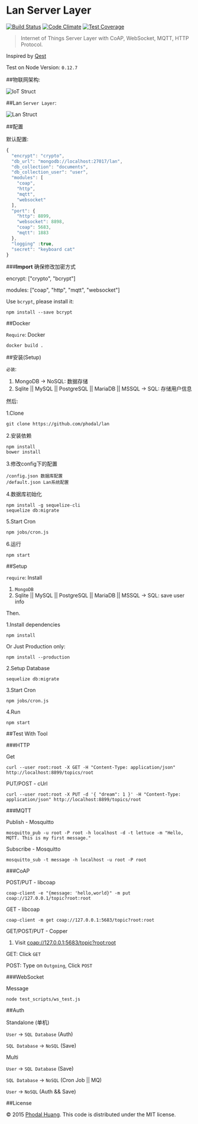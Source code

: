 # Lan Server Layer

[![Build Status](https://travis-ci.org/phodal/lan.svg?branch=master)](https://travis-ci.org/phodal/lan)
[![Code Climate](https://codeclimate.com/github/phodal/lan/badges/gpa.svg)](https://codeclimate.com/github/phodal/lan)
[![Test Coverage](https://codeclimate.com/github/phodal/lan/badges/coverage.svg)](https://codeclimate.com/github/phodal/lan/coverage)

> Internet of Things Server Layer with CoAP, WebSocket, MQTT, HTTP Protocol.

Inspired by [Qest](https://github.com/mcollina/qest) 

Test on Node Version: ``0.12.7``

##物联网架构: 

![IoT Struct](docs/struct.jpg)

##Lan ``Server Layer``:

![Lan Struct](docs/iot.jpg)

##配置

默认配置:

```javascript
{
  "encrypt": "crypto",
  "db_url": "mongodb://localhost:27017/lan",
  "db_collection": "documents",
  "db_collection_user": "user",
  "modules": [
    "coap",
    "http",
    "mqtt",
    "websocket"
  ],
  "port": {
    "http": 8899,
    "websocket": 8898,
    "coap": 5683,
    "mqtt": 1883
  },
  "logging" :true,
  "secret": "keyboard cat"
}
```

###**Import** 确保修改加密方式

encrypt: ["crypto", "bcrypt"]

modules: ["coap", "http", "mqtt", "websocket"]

Use ``bcrypt``, please install it:

    npm install --save bcrypt

##Docker

``Require``: Docker

    docker build .

##安装(Setup)

``必装``:

1. MongoDB -> NoSQL: 数据存储
2. Sqlite || MySQL || PostgreSQL || MariaDB || MSSQL -> SQL: 存储用户信息

然后:

1.Clone

	git clone https://github.com/phodal/lan

2.安装依赖

    npm install
    bower install 
    
3.修改config下的配置

    /config.json 数据库配置
    /default.json Lan系统配置   

4.数据库初始化

    npm install -g sequelize-cli
    sequelize db:migrate
    
5.Start Cron
 
    npm jobs/cron.js
    
6.运行
 
    npm start    
    
##Setup

``require``: Install

1. ``MongoDB``
2. Sqlite || MySQL || PostgreSQL || MariaDB || MSSQL -> SQL: save user info

Then.

1.Install dependencies

    npm install

Or Just Production only:

    npm install --production

2.Setup Database

    sequelize db:migrate 

    
3.Start Cron
 
    npm jobs/cron.js

4.Run

    npm start

##Test With Tool

###HTTP 

Get 
    
    curl --user root:root -X GET -H "Content-Type: application/json" http://localhost:8899/topics/root

PUT/POST - cUrl

    curl --user root:root -X PUT -d '{ "dream": 1 }' -H "Content-Type: application/json" http://localhost:8899/topics/root

###MQTT 

Publish - Mosquitto

    mosquitto_pub -u root -P root -h localhost -d -t lettuce -m "Hello, MQTT. This is my first message."

Subscribe - Mosquitto

    mosquitto_sub -t message -h localhost -u root -P root

###CoAP 

POST/PUT - libcoap

    coap-client -e "{message: 'hello,world}" -m put coap://127.0.0.1/topic?root:root

GET - libcoap

    coap-client -m get coap://127.0.0.1:5683/topic?root:root
    
GET/POST/PUT - Copper
    
1. Visit [coap://127.0.0.1:5683/topic?root:root](coap://127.0.0.1:5683/topic?root:root)

GET: Click ``GET``

POST: Type on ``Outgoing``, Click ``POST``

###WebSocket

Message

    node test_scripts/ws_test.js

##Auth

Standalone (单机)

``User`` -> ``SQL Database`` (Auth)

``SQL Database`` -> ``NoSQL`` (Save) 

Multi 

``User`` -> ``SQL Database`` (Save)

``SQL Database`` -> ``NoSQL`` (Cron Job || MQ)
 
``User`` -> ``NoSQL`` (Auth && Save)

##License

© 2015 [Phodal Huang][phodal]. This code is distributed under the MIT license.

[phodal]: http://www.phodal.com/
